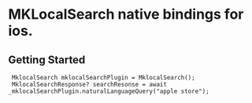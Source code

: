 # MKLocalSearch native bindings for ios.


## Getting Started

```
 MklocalSearch mklocalSearchPlugin = MklocalSearch();
 MklocalSearchResponse? searchResonse = await _mklocalSearchPlugin.naturalLanguageQuery("apple store");
```



